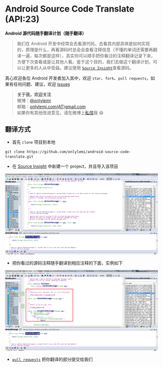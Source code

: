 # Android Source Code Translate (API:23)

**Android 源代码随手翻译计划（随手翻译）**

> 我们在 Android 开发中经常会去看源代码，去看其内部具体是如何实现的，原理是什么，再看源码时总会会查看注释信息（不懂的单词还需要再翻译一遍，每次都是这样），其实你可以顺手把你看过的注释翻译记录下来，方便下次查看或是让其他人看。鉴于这个目的，我们去做这个翻译计划，可以让更多的人从中受益。建议使用 [`Source Insight`](http://www.sourceinsight.com/)查看源码。

真心欢迎各位 Android 开发者加入其中，欢迎 `star`、`fork`、`pull requests`，如果有任何问题、建议，欢迎 [issues](https://github.com/onlylemi/android-source-code-translate/issues)

> **关于我，欢迎关注**  
微博：[@onlylemi](http://weibo.com/xiaomi0623)  
邮箱：[onlylemi.com(AT)gmail.com](mailto:onlylemi.com@gmail.com)  
如果你有其他改进意见，请在微博上[私信](http://weibo.com/xiaomi0623)我 :smiley:

## 翻译方式

* 首先 `clone` 项目到本地

```shell
git clone https://github.com/onlylemi/android-source-code-translate.git
```

* 在 [Source Insight](http://www.sourceinsight.com/) 中新建一个 project，并且导入该项目

![](https://raw.githubusercontent.com/onlylemi/img/master/android_source_insight_1.png)

* 把你看过的源码注释随手翻译到相应注释的下面，实例如下

![](https://raw.githubusercontent.com/onlylemi/img/master/android_source_insight_2.png)

* [`pull requests`](https://github.com/onlylemi/android-source-code-translate/pulls) 把你翻译的部分提交给我们